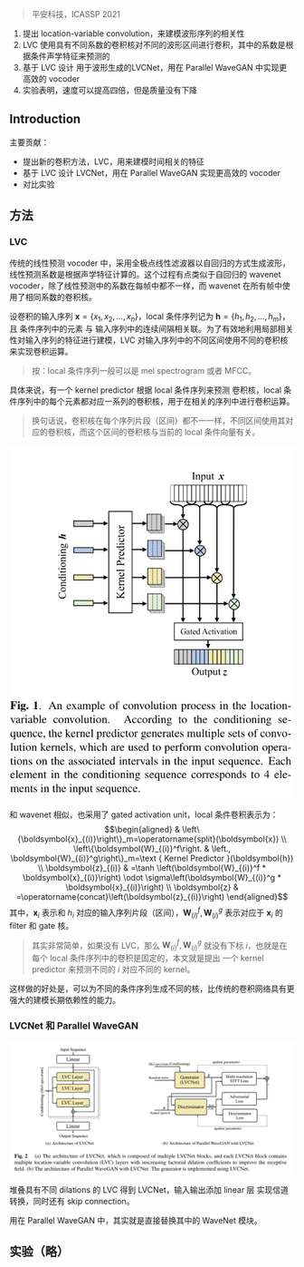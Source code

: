 > 平安科技，ICASSP 2021

1. 提出 location-variable convolution，来建模波形序列的相关性
2. LVC 使用具有不同系数的卷积核对不同的波形区间进行卷积，其中的系数是根据条件声学特征来预测的
3. 基于 LVC 设计 用于波形生成的LVCNet，用在 Parallel WaveGAN  中实现更高效的 vocoder
4. 实验表明，速度可以提高四倍，但是质量没有下降

## Introduction

主要贡献：
+ 提出新的卷积方法，LVC，用来建模时间相关的特征
+ 基于 LVC 设计 LVCNet，用在 Parallel WaveGAN 实现更高效的 vocoder
+ 对比实验

## 方法

### LVC

传统的线性预测 vocoder 中，采用全极点线性滤波器以自回归的方式生成波形，线性预测系数是根据声学特征计算的。这个过程有点类似于自回归的 wavenet vocoder，除了线性预测中的系数在每帧中都不一样，而 wavenet 在所有帧中使用了相同系数的卷积核。

设卷积的输入序列 $\boldsymbol{x}=\left\{x_1, x_2, \ldots, x_n\right\}$，local 条件序列记为 $\boldsymbol{h}=\left\{h_1, h_2, \ldots, h_m\right\}$，且 条件序列中的元素 与 输入序列中的连续间隔相关联。为了有效地利用局部相关性对输入序列的特征进行建模，LVC 对输入序列中的不同区间使用不同的卷积核来实现卷积运算。
> 按：local 条件序列一般可以是 mel spectrogram 或者 MFCC。

具体来说，有一个 kernel predictor 根据 local 条件序列来预测 卷积核，local 条件序列中的每个元素都对应一系列的卷积核，用于在相关的序列中进行卷积运算。
> 换句话说，卷积核在每个序列片段（区间）都不一一样，不同区间使用其对应的卷积核，而这个区间的卷积核与当前的 local 条件向量有关。

![](image/Pasted%20image%2020230527152259.png)

和 wavenet 相似，也采用了 gated activation unit，local 条件卷积表示为：$$\begin{aligned}
& \left\{\boldsymbol{x}_{(i)}\right\}_m=\operatorname{split}(\boldsymbol{x}) \\
\left\{\boldsymbol{W}_{(i)}^f\right. & \left., \boldsymbol{W}_{(i)}^g\right\}_m=\text { Kernel Predictor }(\boldsymbol{h}) \\
\boldsymbol{z}_{(i)} & =\tanh \left(\boldsymbol{W}_{(i)}^f * \boldsymbol{x}_{(i)}\right) \odot \sigma\left(\boldsymbol{W}_{(i)}^g * \boldsymbol{x}_{(i)}\right) \\
\boldsymbol{z} & =\operatorname{concat}\left(\boldsymbol{z}_{(i)}\right)
\end{aligned}$$
其中，$\boldsymbol{x}_i$ 表示和 $h_i$ 对应的输入序列片段（区间），$\boldsymbol{W}_{(i)}^f, \boldsymbol{W}_{(i)}^g$ 表示对应于 $\boldsymbol{x}_i$ 的 filter 和 gate 核。
> 其实非常简单，如果没有 LVC，那么 $\boldsymbol{W}_{(i)}^f, \boldsymbol{W}_{(i)}^g$ 就没有下标 $i$，也就是在每个 local 条件序列中的卷积是固定的，本文就是提出 一个 kernel predictor 来预测不同的 $i$ 对应不同的 kernel。

这样做的好处是，可以为不同的条件序列生成不同的核，比传统的卷积网络具有更强大的建模长期依赖性的能力。

### LVCNet 和 Parallel WaveGAN

![](image/Pasted%20image%2020230527152946.png)

堆叠具有不同 dilations 的 LVC 得到 LVCNet，输入输出添加 linear 层 实现信道转换，同时还有 skip connection。

用在 Parallel WaveGAN 中，其实就是直接替换其中的 WaveNet 模块。

## 实验（略）